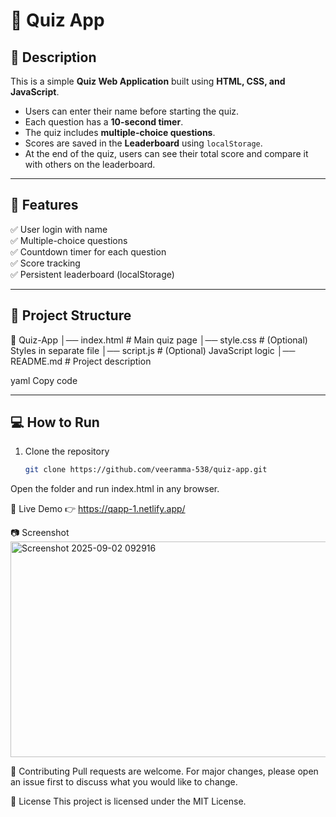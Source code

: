 # 🎯 Quiz App

## 📝 Description  
This is a simple **Quiz Web Application** built using **HTML, CSS, and JavaScript**.  
- Users can enter their name before starting the quiz.  
- Each question has a **10-second timer**.  
- The quiz includes **multiple-choice questions**.  
- Scores are saved in the **Leaderboard** using `localStorage`.  
- At the end of the quiz, users can see their total score and compare it with others on the leaderboard.  

---

## 🚀 Features  
✅ User login with name  
✅ Multiple-choice questions  
✅ Countdown timer for each question  
✅ Score tracking  
✅ Persistent leaderboard (localStorage)  

---

## 📂 Project Structure  
📁 Quiz-App
│── index.html # Main quiz page
│── style.css # (Optional) Styles in separate file
│── script.js # (Optional) JavaScript logic
│── README.md # Project description

yaml
Copy code

---

## 💻 How to Run  
1. Clone the repository  
   ```bash
   git clone https://github.com/veeramma-538/quiz-app.git
Open the folder and run index.html in any browser.

🔗 Live Demo
👉 https://qapp-1.netlify.app/

📷 Screenshot
<img width="633" height="345" alt="Screenshot 2025-09-02 092916" src="https://github.com/user-attachments/assets/8137da2f-fe7e-49a0-91bd-b905d74acf68" />





🤝 Contributing
Pull requests are welcome. For major changes, please open an issue first to discuss what you would like to change.



📜 License
This project is licensed under the MIT License.
  

